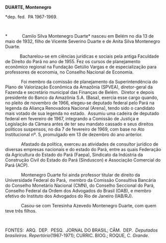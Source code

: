 **DUARTE, Montenegro**

\*dep. fed.  PA 1967-1969.

 

*            Camilo Silva Montenegro Duarte* nasceu em Belém no dia 13
de maio de 1932, filho de Vicente Severino Duarte e de Anita Silva
Montenegro Duarte.

            Bacharelou-se em ciências jurídicas e sociais pela antiga
Faculdade de Direito do Pará no ano de 1955. Fez os cursos de
planejamento econômico regional na Fundação Getúlio Vargas e de
especiali­zação para professores de economia, no Conselho Nacional de
Economia.

             Foi membro da comissão de planejamento da Superintendência
do Plano de Valorização Econômica da Amazônia (SPVEA), dire­tor-geral da
Fazenda e secretário municipal das Finanças de Belém.  Diretor e depois
pre­sidente do Banco da Amazônia S.A. (Basa), exercia esse cargo quando,
no pleito de novembro de 1966, elegeu-se deputado federal pelo Pará na
legenda da Aliança Renovadora Na­cional (Arena), tendo sido o candidato
mais votado de sua legenda no estado.  Assumiu uma cadeira de deputado
federal em fevereiro de 1967, integrando a Comissão de Justiça e
Legislação da Câmara antes de ter seu manda­to cassado e seus direitos
políticos suspensos, no dia 7 de fevereiro de 1969, com base no Ato
Institucional nº. 5, promulgado em 13 de dezembro do ano anterior.

             Afastado da política, exerceu as atividades de consultor
jurídico de diversas empresas nacionais e do estado do Pará, entre as
quais Federação da Agricultura do Estado do Pará (Faepa), Sindicato da
Indústria da Construção Civil do Estado do Pará (Sinduscon) e Associação
Comercial do Pará (ACP).

             Montenegro Duarte foi ainda professor titular de direito da
Universidade Federal do Pará,  membro da Comissão Consultiva Bancária do
Conselho Monetário Nacional (CMN), do Conselho Seccional do Pará,
Conselho Federal da Ordem dos Advogados do Brasil (OAB), e membro
efetivo do Instituto dos Advogados do Rio de Janeiro (IAB/RJ).

             Casou-se com Teresinha Azevedo Monte­negro Duarte, com quem
teve três filhos.

 

FONTES:  ARQ.  DEP.  PESQ.  JORNAL DO BRASIL; CÂM.  DEP.  *Deputados
brasileiros.* *Repertório*(1967-1971); CURRIC. BIOG.; ROQUE, C.
*Grande*.

 
